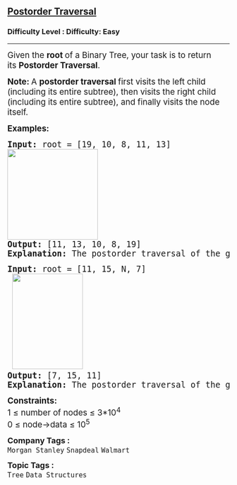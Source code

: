 <h2><a href="https://www.geeksforgeeks.org/problems/postorder-traversal/1?_gl=1*dymv19*_up*MQ..&gclid=CjwKCAiAhqCdBhB0EiwAH8M_GoC4dHdy1Y8GWzmsRI77twRorT41-V4Tcl_M0MJ9Slc_sILYztk6PRoCyegQAvD_BwE">Postorder Traversal</a></h2><h3>Difficulty Level : Difficulty: Easy</h3><hr><div class="problems_problem_content__Xm_eO"><p><span style="font-size: 14pt;"><span style="font-family: -apple-system, BlinkMacSystemFont, 'Segoe UI', Roboto, Oxygen, Ubuntu, Cantarell, 'Open Sans', 'Helvetica Neue', sans-serif;">Given the <strong>root </strong>of a Binary Tree, your task is to return its&nbsp;</span><strong style="font-family: -apple-system, BlinkMacSystemFont, 'Segoe UI', Roboto, Oxygen, Ubuntu, Cantarell, 'Open Sans', 'Helvetica Neue', sans-serif;">Postorder Traversal</strong>.</span></p>
<p><span style="font-size: 14pt;"><strong>Note:&nbsp;</strong><span style="font-family: -apple-system, BlinkMacSystemFont, 'Segoe UI', Roboto, Oxygen, Ubuntu, Cantarell, 'Open Sans', 'Helvetica Neue', sans-serif;">A <strong>postorder traversal </strong>first visits the left child (including its entire subtree), then visits the right child (including its entire subtree), and finally visits the node itself.</span></span></p>
<p><span style="font-size: 14pt;"><strong>Examples:</strong></span></p>
<pre><span style="font-size: 14pt;"><strong>Input: </strong>root = [19, 10, 8, 11, 13]<br><img src="https://media.geeksforgeeks.org/img-practice/prod/addEditProblem/700199/Web/Other/blobid0_1752318711.webp" width="205" height="205">
<strong>Output: </strong>[11, 13, 10, 8, 19]<br><strong>Explanation: </strong>The postorder traversal of the given binary tree is [11, 13, 10, 8, 19].</span></pre>
<pre><span style="font-size: 14pt;"><strong>Input: </strong>root = [11, 15, N, 7]<br> <img src="https://media.geeksforgeeks.org/img-practice/prod/addEditProblem/700199/Web/Other/blobid1_1752318749.webp" width="160" height="216">
<strong>Output:</strong> [7, 15, 11]<br><strong>Explanation: </strong>The postorder traversal of the given binary tree is [7, 15, 11].</span></pre>
<p><span style="font-size: 14pt;"><strong>Constraints:</strong><br>1&nbsp;<span style="font-family: -apple-system, BlinkMacSystemFont, 'Segoe UI', Roboto, Oxygen, Ubuntu, Cantarell, 'Open Sans', 'Helvetica Neue', sans-serif;">≤ </span><span style="font-family: -apple-system, BlinkMacSystemFont, 'Segoe UI', Roboto, Oxygen, Ubuntu, Cantarell, 'Open Sans', 'Helvetica Neue', sans-serif;">number of nodes&nbsp;</span><span style="font-family: -apple-system, BlinkMacSystemFont, 'Segoe UI', Roboto, Oxygen, Ubuntu, Cantarell, 'Open Sans', 'Helvetica Neue', sans-serif;">≤</span><span style="font-family: -apple-system, BlinkMacSystemFont, 'Segoe UI', Roboto, Oxygen, Ubuntu, Cantarell, 'Open Sans', 'Helvetica Neue', sans-serif;"> 3*10<sup>4</sup></span><sup style="font-family: -apple-system, BlinkMacSystemFont, 'Segoe UI', Roboto, Oxygen, Ubuntu, Cantarell, 'Open Sans', 'Helvetica Neue', sans-serif;"><br></sup>0&nbsp;<span style="font-family: -apple-system, BlinkMacSystemFont, 'Segoe UI', Roboto, Oxygen, Ubuntu, Cantarell, 'Open Sans', 'Helvetica Neue', sans-serif;">≤ </span><span style="font-family: -apple-system, BlinkMacSystemFont, 'Segoe UI', Roboto, Oxygen, Ubuntu, Cantarell, 'Open Sans', 'Helvetica Neue', sans-serif;">node-&gt;data&nbsp;</span><span style="font-family: -apple-system, BlinkMacSystemFont, 'Segoe UI', Roboto, Oxygen, Ubuntu, Cantarell, 'Open Sans', 'Helvetica Neue', sans-serif;">≤ </span><span style="font-family: -apple-system, BlinkMacSystemFont, 'Segoe UI', Roboto, Oxygen, Ubuntu, Cantarell, 'Open Sans', 'Helvetica Neue', sans-serif;">10<sup>5</sup></span></span></p></div><p><span style=font-size:18px><strong>Company Tags : </strong><br><code>Morgan Stanley</code>&nbsp;<code>Snapdeal</code>&nbsp;<code>Walmart</code>&nbsp;<br><p><span style=font-size:18px><strong>Topic Tags : </strong><br><code>Tree</code>&nbsp;<code>Data Structures</code>&nbsp;